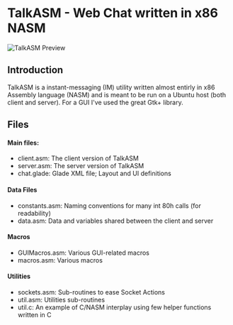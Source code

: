 TalkASM - Web Chat written in x86 NASM
============

![TalkASM Preview](https://raw2.github.com/OzTamir/TalkASM/master/demo.png)

## Introduction
TalkASM is a instant-messaging (IM) utility written almost entirly in x86 Assembly language (NASM) and is meant to be run on a Ubuntu host (both client and server). For a GUI I've used the great Gtk+ library.

## Files

#### Main files:
 - client.asm: The client version of TalkASM
 - server.asm: The server version of TalkASM
 - chat.glade: Glade XML file; Layout and UI definitions

#### Data Files
 - constants.asm: Naming conventions for many int 80h calls (for readability)
 - data.asm: Data and variables shared between the client and server

#### Macros
 - GUIMacros.asm: Various GUI-related macros
 - macros.asm: Various macros

#### Utilities
 - sockets.asm: Sub-routines to ease Socket Actions
 - util.asm: Utilities sub-routines
 - util.c: An example of C/NASM interplay using few helper functions written in C
